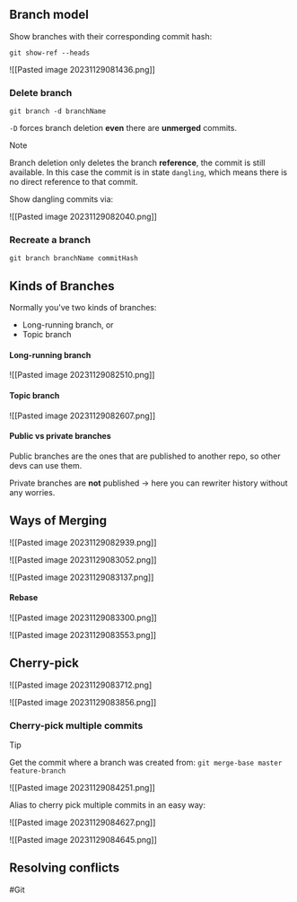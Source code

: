 
## Branch model

Show branches with their corresponding commit hash:

```
git show-ref --heads
```

![[Pasted image 20231129081436.png]]


### Delete branch

```
git branch -d branchName
```

`-D` forces branch deletion **even** there are **unmerged** commits.

>[!note]
Branch deletion only deletes the branch **reference**, the commit is still available. In this case the commit is in state `dangling`, which means there is no direct reference to that commit.

Show dangling commits via:


![[Pasted image 20231129082040.png]]

### Recreate a branch

```
git branch branchName commitHash
```


## Kinds of Branches

Normally you've two kinds of branches:

- Long-running branch, or
- Topic branch

#### Long-running branch


![[Pasted image 20231129082510.png]]

#### Topic branch

![[Pasted image 20231129082607.png]]


#### Public vs private branches

Public branches are the ones that are published to another repo, so other devs can use them.

Private branches are **not** published -> here you can rewriter history without any worries.

## Ways of Merging

![[Pasted image 20231129082939.png]]


![[Pasted image 20231129083052.png]]

![[Pasted image 20231129083137.png]]

#### Rebase

![[Pasted image 20231129083300.png]]


![[Pasted image 20231129083553.png]]


## Cherry-pick

![[Pasted image 20231129083712.png]

![[Pasted image 20231129083856.png]]

### Cherry-pick multiple commits

>[!tip]
>Get the commit where a branch was created from: `git merge-base master feature-branch`



![[Pasted image 20231129084251.png]]

Alias to cherry pick multiple commits in an easy way:

![[Pasted image 20231129084627.png]]

![[Pasted image 20231129084645.png]]


## Resolving conflicts




#Git





